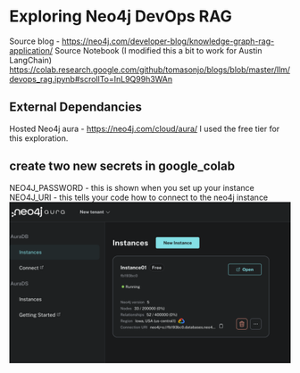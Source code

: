# Exploring Neo4j DevOps RAG
Source blog - https://neo4j.com/developer-blog/knowledge-graph-rag-application/
Source Notebook (I modified this a bit to work for Austin LangChain) https://colab.research.google.com/github/tomasonjo/blogs/blob/master/llm/devops_rag.ipynb#scrollTo=InL9Q99h3WAn
 
## External Dependancies
Hosted Neo4j aura - https://neo4j.com/cloud/aura/
I used the free tier for this exploration.

## create two new secrets in google_colab

NEO4J_PASSWORD - this is shown when you set up your instance
NEO4J_URI - this tells your code how to connect to the neo4j instance
![alt text](image.png)

